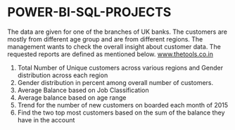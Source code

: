 # POWER-BI-SQL-PROJECTS
The data are given for one of the branches of UK banks. The customers are 
mostly from different age group and are from different regions. The management 
wants to check the overall insight about customer data. The requested reports 
are defined as mentioned below. 
www.thetools.co.in
1. Total Number of Unique customers across various regions and Gender 
distribution across each region
2. Gender distribution in percent among overall number of customers.
3. Average Balance based on Job Classification
4. Average balance based on age range
5. Trend for the number of new customers on boarded each month of 2015
6. Find the two top most customers based on the sum of the balance they have in 
the account
